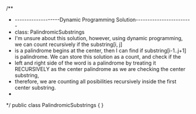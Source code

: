 /**
 * -------------------Dynamic Programming Solution------------------------
 * class: PalindromicSubstrings
 * I'm unsure about this solution, however, using dynamic programming, we can count recursively if the substring[i, j]
 * is a palindrome begins at the center, then I can find if substring[i-1..j+1] is palindrome. We can store this solution as a count, and check if the
 * left and right side of the word is a palindrome by treating it RECURSIVELY as the center palindrome as we are checking the center substring,
 * therefore, we are counting all posibilities recursively inside the first center substring.
 *
 */
public class PalindromicSubstrings {
}
